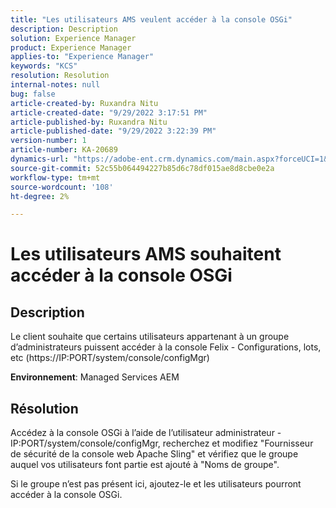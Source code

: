```yaml
---
title: "Les utilisateurs AMS veulent accéder à la console OSGi"
description: Description
solution: Experience Manager
product: Experience Manager
applies-to: "Experience Manager"
keywords: "KCS"
resolution: Resolution
internal-notes: null
bug: false
article-created-by: Ruxandra Nitu
article-created-date: "9/29/2022 3:17:51 PM"
article-published-by: Ruxandra Nitu
article-published-date: "9/29/2022 3:22:39 PM"
version-number: 1
article-number: KA-20689
dynamics-url: "https://adobe-ent.crm.dynamics.com/main.aspx?forceUCI=1&pagetype=entityrecord&etn=knowledgearticle&id=0aa2b2da-0940-ed11-9db1-0022480867fb"
source-git-commit: 52c55b064494227b85d6c78df015ae8d8cbe0e2a
workflow-type: tm+mt
source-wordcount: '108'
ht-degree: 2%

---
```


# Les utilisateurs AMS souhaitent accéder à la console OSGi

## Description


Le client souhaite que certains utilisateurs appartenant à un groupe d’administrateurs puissent accéder à la console Felix - Configurations, lots, etc (https://IP:PORT/system/console/configMgr)



<b>Environnement</b>: Managed Services AEM


## Résolution


Accédez à la console OSGi à l’aide de l’utilisateur administrateur - IP:PORT/system/console/configMgr, recherchez et modifiez &quot;Fournisseur de sécurité de la console web Apache Sling&quot; et vérifiez que le groupe auquel vos utilisateurs font partie est ajouté à &quot;Noms de groupe&quot;.

Si le groupe n’est pas présent ici, ajoutez-le et les utilisateurs pourront accéder à la console OSGi.
